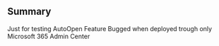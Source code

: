 ## Summary

Just for testing AutoOpen Feature Bugged when deployed trough only Microsoft 365 Admin Center
